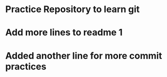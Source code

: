 # Practice Repository to learn git

# Add more lines to readme 1

# Added another line for more commit practices
